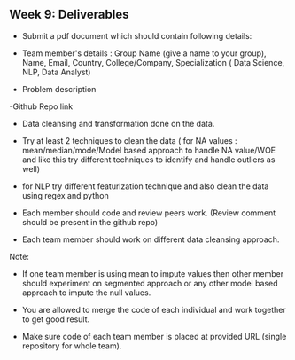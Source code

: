 ## Week 9: Deliverables

- Submit a pdf document which should contain following details:

- Team member's details : Group Name (give a name to your group), Name, Email, Country, College/Company, Specialization ( Data Science, NLP, Data Analyst)

- Problem description

-Github Repo link

- Data cleansing and transformation done on the data.

- Try at least 2 techniques to clean the data ( for NA values : mean/median/mode/Model based approach to handle NA value/WOE and like this try different techniques to identify and handle outliers as well)

- for NLP try different featurization technique and also clean the data using regex and python
 
- Each member should code and review peers work. (Review comment should be present in the github repo)

- Each team member should work on different data cleansing approach.

Note:

- If one team member is using mean to impute values then other member should experiment on segmented approach or any other model based approach to impute the null values.

- You are allowed to merge the code of each individual and work together to get good result.

- Make sure code of each team member is placed at provided URL (single repository for whole team).

